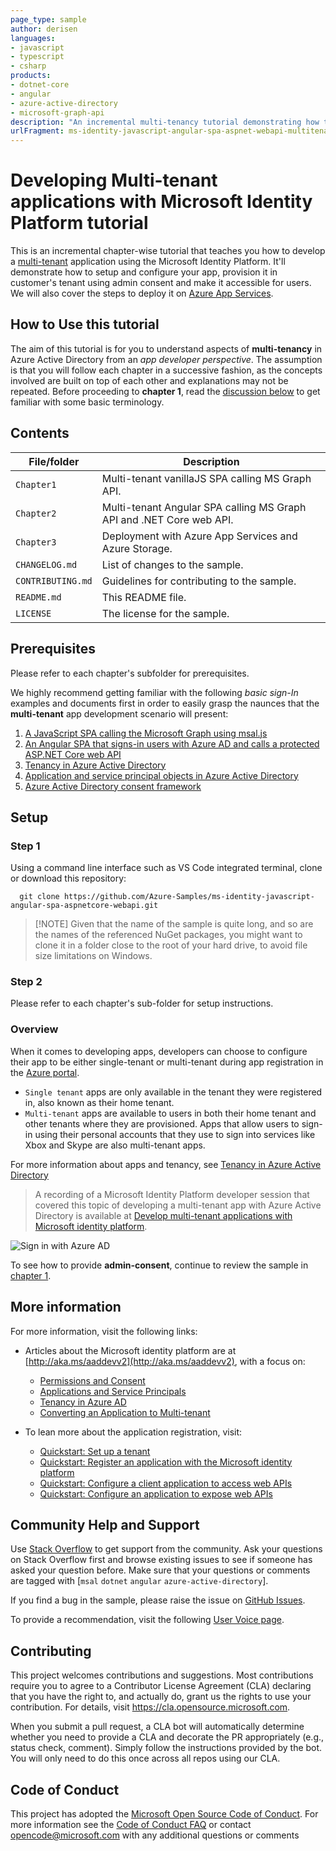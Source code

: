 ```yaml
---
page_type: sample
author: derisen
languages:
- javascript
- typescript
- csharp
products:
- dotnet-core
- angular
- azure-active-directory
- microsoft-graph-api
description: "An incremental multi-tenancy tutorial demonstrating how to setup and configure your app, provide consent as admin and deploy it on Azure App Services"
urlFragment: ms-identity-javascript-angular-spa-aspnet-webapi-multitenant
---
```


# Developing Multi-tenant applications with Microsoft Identity Platform tutorial

This is an incremental chapter-wise tutorial that teaches you how to develop a  [multi-tenant](https://docs.microsoft.com/azure/active-directory/develop/single-and-multi-tenant-apps) application using the Microsoft Identity Platform. It'll demonstrate how to setup and configure your app, provision it in customer's tenant using admin consent and make it accessible for users. We will also cover the steps to deploy it on [Azure App Services](https://azure.microsoft.com/services/app-service/).

## How to Use this tutorial

The aim of this tutorial is for you to understand aspects of **multi-tenancy** in Azure Active Directory from an *app developer perspective*. The assumption is that you will follow each chapter in a successive fashion, as the concepts involved are built on top of each other and explanations may not be repeated. Before proceeding to **chapter 1**, read the [discussion below](##-discussion) to get familiar with some basic terminology.

## Contents

| File/folder       | Description                                |
|-------------------|--------------------------------------------|
| `Chapter1`        | Multi-tenant vanillaJS SPA calling MS Graph API. |
| `Chapter2`        | Multi-tenant Angular SPA calling MS Graph API and .NET Core web API. |
| `Chapter3`        | Deployment with Azure App Services and Azure Storage. |
| `CHANGELOG.md`    | List of changes to the sample.             |
| `CONTRIBUTING.md` | Guidelines for contributing to the sample. |
| `README.md`       | This README file.                          |
| `LICENSE`         | The license for the sample.                |

## Prerequisites

Please refer to each chapter's subfolder for prerequisites.

We highly recommend getting familiar with the following *basic sign-In* examples and documents first in order to easily grasp the naunces that the **multi-tenant** app development scenario will present:

1. [A  JavaScript SPA calling the Microsoft Graph using msal.js](https://github.com/Azure-Samples/active-directory-javascript-graphapi-v2) 
1. [An Angular SPA that signs-in  users with Azure AD and calls a protected ASP.NET Core web API](https://github.com/Azure-Samples/ms-identity-javascript-angular-spa-aspnetcore-webapi)
1. [Tenancy in Azure Active Directory](https://docs.microsoft.com/azure/active-directory/develop/single-and-multi-tenant-apps)
1. [Application and service principal objects in Azure Active Directory](https://docs.microsoft.com/azure/active-directory/develop/app-objects-and-service-principals)
1. [Azure Active Directory consent framework](https://docs.microsoft.com/azure/active-directory/develop/consent-framework)

## Setup

### Step 1

Using a command line interface such as VS Code integrated terminal, clone or download this repository:

```console
  git clone https://github.com/Azure-Samples/ms-identity-javascript-angular-spa-aspnetcore-webapi.git
```

> [!NOTE] Given that the name of the sample is quite long, and so are the names of the referenced NuGet packages, you might want to clone it in a folder close to the root of your hard drive, to avoid file size limitations on Windows.

### Step 2

Please refer to each chapter's sub-folder for setup instructions.

### Overview

When it comes to developing apps, developers can choose to configure their app to be either single-tenant or multi-tenant during app registration in the [Azure portal](https://portal.azure.com).

- `Single tenant` apps are only available in the tenant they were registered in, also known as their home tenant.
- `Multi-tenant` apps are available to users in both their home tenant and other tenants where they are provisioned. Apps that allow users to sign-in using their personal accounts that they use to sign into services like Xbox and Skype are also multi-tenant apps.

For more information about apps and tenancy, see [Tenancy in Azure Active Directory](https://docs.microsoft.com/azure/active-directory/develop/single-and-multi-tenant-apps)

> A recording of a Microsoft Identity Platform developer session that covered this topic of developing a multi-tenant app with Azure Active Directory is available at [Develop multi-tenant applications with Microsoft identity platform](https://www.youtube.com/watch?v=B416AxHoMJ4).

![Sign in with Azure AD](ReadmeFiles/topology.png)

To see how to provide **admin-consent**, continue to review the sample in [chapter 1](./chapter1).

## More information

For more information, visit the following links:

- Articles about the Microsoft identity platform are at [http://aka.ms/aaddevv2](http://aka.ms/aaddevv2), with a focus on:
  - [Permissions and Consent](https://docs.microsoft.com/azure/active-directory/develop/v2-permissions-and-consent)
  - [Applications and Service Principals](https://docs.microsoft.com/azure/active-directory/develop/app-objects-and-service-principals)
  - [Tenancy in Azure AD](https://docs.microsoft.com/azure/active-directory/develop/single-and-multi-tenant-apps)
  - [Converting an Application to Multi-tenant](https://docs.microsoft.com/azure/active-directory/develop/howto-convert-app-to-be-multi-tenant)

- To lean more about the application registration, visit:
  - [Quickstart: Set up a tenant](https://docs.microsoft.com/azure/active-directory/develop/quickstart-create-new-tenant)
  - [Quickstart: Register an application with the Microsoft identity platform](https://docs.microsoft.com/azure/active-directory/develop/quickstart-register-app)
  - [Quickstart: Configure a client application to access web APIs](https://docs.microsoft.com/azure/active-directory/develop/quickstart-configure-app-access-web-apis)
  - [Quickstart: Configure an application to expose web APIs](https://docs.microsoft.com/azure/active-directory/develop/quickstart-configure-app-expose-web-apis)

## Community Help and Support

Use [Stack Overflow](http://stackoverflow.com/questions/tagged/msal) to get support from the community.
Ask your questions on Stack Overflow first and browse existing issues to see if someone has asked your question before.
Make sure that your questions or comments are tagged with [`msal` `dotnet` `angular` `azure-active-directory`].

If you find a bug in the sample, please raise the issue on [GitHub Issues](../../issues).

To provide a recommendation, visit the following [User Voice page](https://feedback.azure.com/forums/169401-azure-active-directory).

## Contributing

This project welcomes contributions and suggestions.  Most contributions require you to agree to a
Contributor License Agreement (CLA) declaring that you have the right to, and actually do, grant us
the rights to use your contribution. For details, visit https://cla.opensource.microsoft.com.

When you submit a pull request, a CLA bot will automatically determine whether you need to provide
a CLA and decorate the PR appropriately (e.g., status check, comment). Simply follow the instructions
provided by the bot. You will only need to do this once across all repos using our CLA.

## Code of Conduct

This project has adopted the [Microsoft Open Source Code of Conduct](https://opensource.microsoft.com/codeofconduct/).
For more information see the [Code of Conduct FAQ](https://opensource.microsoft.com/codeofconduct/faq/) or
contact [opencode@microsoft.com](mailto:opencode@microsoft.com) with any additional questions or comments
